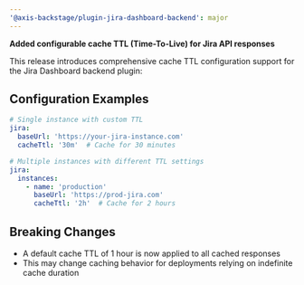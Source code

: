 ```yaml
---
'@axis-backstage/plugin-jira-dashboard-backend': major
---
```


**Added configurable cache TTL (Time-To-Live) for Jira API responses**

This release introduces comprehensive cache TTL configuration support for the Jira Dashboard backend plugin:

## Configuration Examples

```yaml
# Single instance with custom TTL
jira:
  baseUrl: 'https://your-jira-instance.com'
  cacheTtl: '30m'  # Cache for 30 minutes

# Multiple instances with different TTL settings
jira:
  instances:
    - name: 'production'
      baseUrl: 'https://prod-jira.com'
      cacheTtl: '2h'  # Cache for 2 hours
```

## Breaking Changes

- A default cache TTL of 1 hour is now applied to all cached responses
- This may change caching behavior for deployments relying on indefinite cache duration
